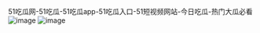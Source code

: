 
51吃瓜网-51吃瓜-51吃瓜app-51吃瓜入口-51短视频网站-今日吃瓜-热门大瓜必看
![image](https://github.com/user-attachments/assets/5241635a-a9b1-4b6a-b999-80b68417735e)
![image](https://github.com/user-attachments/assets/94c5abe2-ba14-4e2a-aee3-cdbebf10a72e)
